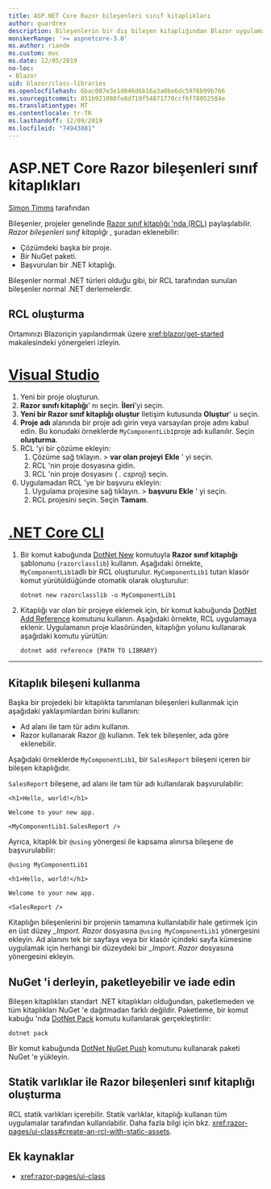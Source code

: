 ```yaml
---
title: ASP.NET Core Razor bileşenleri sınıf kitaplıkları
author: guardrex
description: Bileşenlerin bir dış bileşen kitaplığından Blazor uygulamalara nasıl dahil edileceğini öğrenin.
monikerRange: '>= aspnetcore-3.0'
ms.author: riande
ms.custom: mvc
ms.date: 12/05/2019
no-loc:
- Blazor
uid: blazor/class-libraries
ms.openlocfilehash: 6bac007e3e1d046d6b16a3a0be6dc5976b99b766
ms.sourcegitcommit: 851b921080fe8d719f54871770ccf6f78052584e
ms.translationtype: MT
ms.contentlocale: tr-TR
ms.lasthandoff: 12/09/2019
ms.locfileid: "74943881"
---
```

# <a name="aspnet-core-razor-components-class-libraries"></a>ASP.NET Core Razor bileşenleri sınıf kitaplıkları

[Simon Timms](https://github.com/stimms) tarafından

Bileşenler, projeler genelinde [Razor sınıf kitaplığı 'nda (RCL)](xref:razor-pages/ui-class) paylaşılabilir. *Razor bileşenleri sınıf kitaplığı* , şuradan eklenebilir:

* Çözümdeki başka bir proje.
* Bir NuGet paketi.
* Başvurulan bir .NET kitaplığı.

Bileşenler normal .NET türleri olduğu gibi, bir RCL tarafından sunulan bileşenler normal .NET derlemelerdir.

## <a name="create-an-rcl"></a>RCL oluşturma

Ortamınızı Blazoriçin yapılandırmak üzere <xref:blazor/get-started> makalesindeki yönergeleri izleyin.

# <a name="visual-studiotabvisual-studio"></a>[Visual Studio](#tab/visual-studio)

1. Yeni bir proje oluşturun.
1. **Razor sınıfı kitaplığı**' nı seçin. **İleri**’yi seçin.
1. **Yeni bir Razor sınıf kitaplığı oluştur** Iletişim kutusunda **Oluştur**' u seçin.
1. **Proje adı** alanında bir proje adı girin veya varsayılan proje adını kabul edin. Bu konudaki örneklerde `MyComponentLib1`proje adı kullanılır. Seçin **oluşturma**.
1. RCL 'yi bir çözüme ekleyin:
   1. Çözüme sağ tıklayın.  > **var olan projeyi** **Ekle** ' yi seçin.
   1. RCL 'nin proje dosyasına gidin.
   1. RCL 'nin proje dosyasını ( *. csproj*) seçin.
1. Uygulamadan RCL 'ye bir başvuru ekleyin:
   1. Uygulama projesine sağ tıklayın.  > **başvuru** **Ekle** ' yi seçin.
   1. RCL projesini seçin. Seçin **Tamam**.

# <a name="net-core-clitabnetcore-cli"></a>[.NET Core CLI](#tab/netcore-cli)

1. Bir komut kabuğunda [DotNet New](/dotnet/core/tools/dotnet-new) komutuyla **Razor sınıf kitaplığı** şablonunu (`razorclasslib`) kullanın. Aşağıdaki örnekte, `MyComponentLib1`adlı bir RCL oluşturulur. `MyComponentLib1` tutan klasör komut yürütüldüğünde otomatik olarak oluşturulur:

   ```dotnetcli
   dotnet new razorclasslib -o MyComponentLib1
   ```

1. Kitaplığı var olan bir projeye eklemek için, bir komut kabuğunda [DotNet Add Reference](/dotnet/core/tools/dotnet-add-reference) komutunu kullanın. Aşağıdaki örnekte, RCL uygulamaya eklenir. Uygulamanın proje klasöründen, kitaplığın yolunu kullanarak aşağıdaki komutu yürütün:

   ```dotnetcli
   dotnet add reference {PATH TO LIBRARY}
   ```

---

## <a name="consume-a-library-component"></a>Kitaplık bileşeni kullanma

Başka bir projedeki bir kitaplıkta tanımlanan bileşenleri kullanmak için aşağıdaki yaklaşımlardan birini kullanın:

* Ad alanı ile tam tür adını kullanın.
* Razor kullanarak Razor [\@](xref:mvc/views/razor#using) kullanın. Tek tek bileşenler, ada göre eklenebilir.

Aşağıdaki örneklerde `MyComponentLib1`, bir `SalesReport` bileşeni içeren bir bileşen kitaplığıdır.

`SalesReport` bileşene, ad alanı ile tam tür adı kullanılarak başvurulabilir:

```razor
<h1>Hello, world!</h1>

Welcome to your new app.

<MyComponentLib1.SalesReport />
```

Ayrıca, kitaplık bir `@using` yönergesi ile kapsama alınırsa bileşene de başvurulabilir:

```razor
@using MyComponentLib1

<h1>Hello, world!</h1>

Welcome to your new app.

<SalesReport />
```

Kitaplığın bileşenlerini bir projenin tamamına kullanılabilir hale getirmek için en üst düzey *_Import. Razor* dosyasına `@using MyComponentLib1` yönergesini ekleyin. Ad alanını tek bir sayfaya veya bir klasör içindeki sayfa kümesine uygulamak için herhangi bir düzeydeki bir *_Import. Razor* dosyasına yönergesini ekleyin.

## <a name="build-pack-and-ship-to-nuget"></a>NuGet 'i derleyin, paketleyebilir ve iade edin

Bileşen kitaplıkları standart .NET kitaplıkları olduğundan, paketlemeden ve tüm kitaplıkları NuGet 'e dağıtmadan farklı değildir. Paketleme, bir komut kabuğu 'nda [DotNet Pack](/dotnet/core/tools/dotnet-pack) komutu kullanılarak gerçekleştirilir:

```dotnetcli
dotnet pack
```

Bir komut kabuğunda [DotNet NuGet Push](/dotnet/core/tools/dotnet-nuget-push) komutunu kullanarak paketi NuGet 'e yükleyin.

## <a name="create-a-razor-components-class-library-with-static-assets"></a>Statik varlıklar ile Razor bileşenleri sınıf kitaplığı oluşturma

RCL statik varlıkları içerebilir. Statik varlıklar, kitaplığı kullanan tüm uygulamalar tarafından kullanılabilir. Daha fazla bilgi için bkz. <xref:razor-pages/ui-class#create-an-rcl-with-static-assets>.

## <a name="additional-resources"></a>Ek kaynaklar

* <xref:razor-pages/ui-class>
